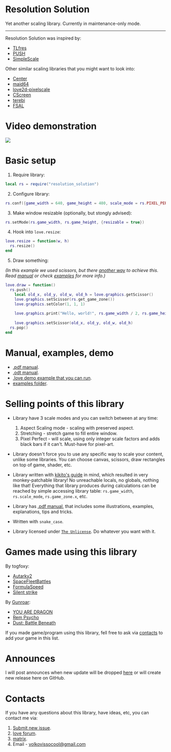 
# Resolution Solution

Yet another scaling library. Currently in maintenance-only mode.

---

Resolution Solution was inspired by:

* [TLfres](https://love2d.org/wiki/TLfres)
* [PUSH](https://github.com/Ulydev/push)
* [SimpleScale](https://github.com/tomlum/simpleScale)

Other similar scaling libraries that you might want to look into:

* [Center](https://github.com/S-Walrus/center)
* [maid64](https://github.com/adekto/maid64)
* [love2d-pixelscale](https://github.com/DimitriBarronmore/love2d-pixelscale)
* [CScreen](https://github.com/CodeNMore/CScreen)
* [terebi](https://github.com/oniietzschan/terebi)
* [FSAL](https://sourceforge.net/projects/fsal/)

# Video demonstration

[![](https://markdown-videos-api.jorgenkh.no/youtube/cslfWOpetrc)](https://youtu.be/cslfWOpetrc)

# Basic setup
1. Require library:

```lua
local rs = require("resolution_solution")
```

2. Configure library:

```lua
rs.conf({game_width = 640, game_height = 480, scale_mode = rs.PIXEL_PERFECT_MODE})
```

3. Make window resizable (optionally, but stongly advised):

```lua
rs.setMode(rs.game_width, rs.game_height, {resizable = true})
```

4. Hook into `love.resize`:
 ```lua
love.resize = function(w, h)
   rs.resize()
end
``` 
5. Draw something:

_(In this example we used scissors, but there [another way](examples/basic_setup_with_canvas) to achieve this. Read [manual](resolution_solution_documentation.pdf) or check [examples](examples) for more info.)_
```lua
love.draw = function()
  rs.push()
    local old_x, old_y, old_w, old_h = love.graphics.getScissor()
    love.graphics.setScissor(rs.get_game_zone())
    love.graphics.setColor(1, 1, 1)
    
    love.graphics.print("Hello, world!", rs.game_width / 2, rs.game_height / 2)
    
    love.graphics.setScissor(old_x, old_y, old_w, old_h)
  rs.pop()
end
```

# Manual, examples, demo
* [.pdf manual](resolution_solution_documentation.pdf).
* [.odt manual](resolution_solution_documentation.odt).
* [.love demo example that you can run](demo.love).
* [examples folder](examples).

# Selling points of this library
* Library have 3 scale modes and you can switch between at any time:
  1. Aspect Scaling mode - scaling with preserved aspect.
  2. Stretching - stretch game to fill entire window.
  3. Pixel Perfect - will scale, using only integer scale factors and adds black bars if it can't. Must-have for pixel-art.

* Library doesn't force you to use any specific way to scale your content, unlike some libraries. You can choose canvas, scissors, draw rectangles on top of game, shader, etc.
* Library written with [kikito's guide](https://web.archive.org/web/20190406163041/http://kiki.to/blog/2014/03/30/a-guide-to-authoring-lua-modules/) in mind, which resulted in very monkey-patchable library! No unreachable locals, no globals, nothing like that! Everything that library produces during calculations can be reached by simple accessing library table: `rs.game_width`, `rs.scale_mode`, `rs.game_zone.x`, etc.
* Library has [.pdf manual](resolution_solution_documentation.pdf), that includes some illustrations, examples, explanations, tips and tricks.
* Written with `snake_case`.
* Library licensed under [`The Unlicense`](LICENSE). Do whatever you want with it.

# Games made using this library
By togfoxy:

* [Autarky2](https://github.com/togfoxy/Autarky2)
* [SpaceFleetBattles](https://github.com/togfoxy/SpaceFleetBattles)
* [FormulaSpeed](https://github.com/togfoxy/FormulaSpeed)
* [Silent strike](https://codeberg.org/togfox/SilentStrike)

By [Gunroar](https://hmmmgames.itch.io/):

* [YOU ARE DRAGON](https://hmmmgames.itch.io/dragon)
* [Rem Psycho](https://hmmmgames.itch.io/rem-psyche)
* [Dust: Battle Beneath](https://hmmmgames.itch.io/dust-bb)

If you made game/program using this library, fell free to ask via [contacts](#contacts) to add your game in this list.

# Announces
I will post announces when new update will be dropped [here](https://love2d.org/forums/viewtopic.php?t=92494) or will create new release here on GitHub.

# Contacts
If you have any questions about this library, have ideas, etc, you can contact me via:

1. [Submit new issue](https://github.com/Vovkiv/resolution_solution/issues/new).
2. [love forum](https://love2d.org/forums/memberlist.php?mode=viewprofile&u=169762).
3. [matrix](https://matrix.to/#/@vovkiv:matrix.org).
4. Email - volkovissocool@gmail.com
